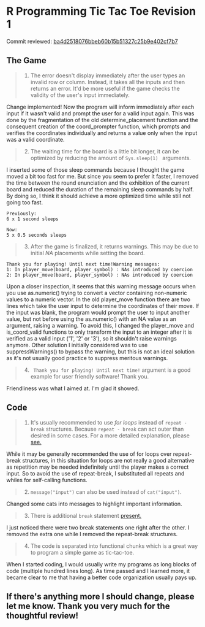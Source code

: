 # R Programming Tic Tac Toe Revision 1

Commit reviewed: [ba4d2518076bbeb60b15b51327c25b9e402cf7b7](https://github.com/HectorKroes/brn-skill-assessments/commit/ba4d2518076bbeb60b15b51327c25b9e402cf7b7)

## The Game

>1. The error doesn't display immediately after the user types an invalid row or column. Instead, it takes all the inputs and then returns an error. It'd be more useful if the game checks the validity of the user's input immediately.

Change implemented! Now the program will inform immediately after each input if it wasn't valid and prompt the user for a valid input again. This was done by the fragmentation of the old determine_placement function and the consequent creation of the coord_prompter function, which prompts and verifies the coordinates individually and returns a value only when the input was a valid coordinate.

>2. The waiting time for the board is a little bit longer, it can be optimized by reducing the amount of ```Sys.sleep(1) ``` arguments.

I inserted some of those sleep commands because I thought the game moved a bit too fast for me. But since you seem to prefer it faster, I removed the time between the round enunciation and the exhibition of the current board and reduced the duration of the remaining sleep commands by half. By doing so, I think it should achieve a more optimized time while still not going too fast.

```
Previously:
6 x 1 second sleeps

Now:
5 x 0.5 seconds sleeps
```

>3. After the game is finalized, it returns warnings. This may be due to initial *NA* placements while setting the board.
```
Thank you for playing! Until next time!Warning messages:
1: In player_move(board, player_symbol) : NAs introduced by coercion
2: In player_move(board, player_symbol) : NAs introduced by coercion
```

Upon a closer inspection, it seems that this warning message occurs when you use as.numeric() trying to convert a vector containing non-numeric values to a numeric vector. In the old player_move function there are two lines which take the user input to determine the coordinates of their move. If the input was blank, the program would prompt the user to input another value, but not before using the as.numeric() with an NA value as an argument, raising a warning. To avoid this, I changed the player_move and is_coord_valid functions to only transform the input to an integer after it is verified as a valid input ('1', '2' or '3'), so it shouldn't raise warnings anymore. Other solution I initially considered was to use suppressWarnings() to bypass the warning, but this is not an ideal solution as it's not usually good practice to suppress meritous warnings.

>4. ``` Thank you for playing! Until next time!``` argument is a good example for user friendly software! Thank you.

Friendliness was what I aimed at. I'm glad it showed.

## Code

>1. It's usually recommended to use *for loops* instead of ```repeat - break``` structures. Because ```repeat - break``` can act outer than desired in some cases. For a more detailed explanation, please [see.](https://stackoverflow.com/questions/3922599/is-it-a-bad-practice-to-use-break-in-a-for-loop)

While it may be generally recommended the use of for loops over repeat-break structures, in this situation for loops are not really a good alternative as repetition may be needed indefinitely until the player makes a correct input. So to avoid the use of repeat-break, I substituted all repeats and whiles for self-calling functions.

>2. ```message("input")``` can also be used instead of ```cat("input")```.

Changed some cats into messages to highlight important information.

>3. There is additional ```break``` statement [present.](https://github.com/HectorKroes/brn-skill-assessments/blob/main/R%20Programming/Tic_Tac_Toe.R#L267)

I just noticed there were two break statements one right after the other. I removed the extra one while I removed the repeat-break structures.

>4. The code is separated into functional chunks which is a great way to program a simple game as tic-tac-toe.

When I started coding, I would usually write my programs as long blocks of code (multiple hundred lines long). As time passed and I learned more, it became clear to me that having a better code organization usually pays up.

## If there's anything more I should change, please let me know. Thank you very much for the thoughtful review!